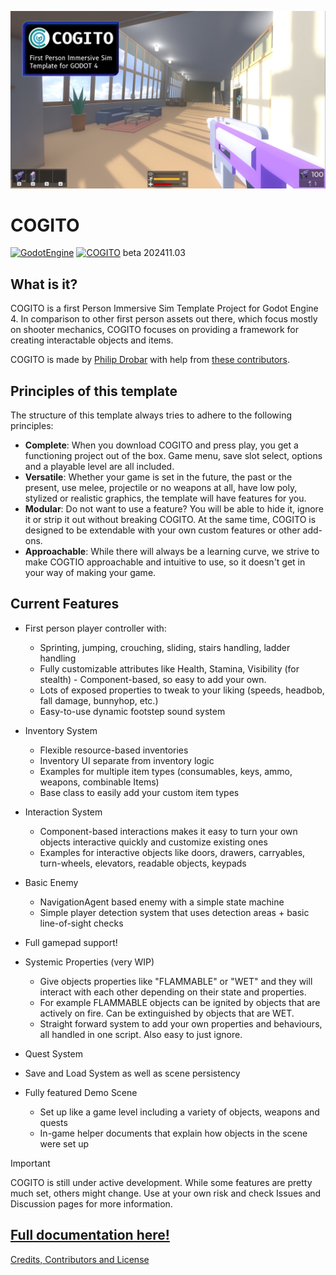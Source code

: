 ![COGITO_banner](docs/Cogito_capsule_202402_jpg.jpg)
# COGITO
[![GodotEngine](https://img.shields.io/badge/Godot_4.3_stable-blue?logo=godotengine&logoColor=white)](https://godotengine.org/) [![COGITO](https://img.shields.io/badge/beta_202411-35A1D7?label=COGITO&labelColor=0E887A)](https://github.com/Phazorknight/Cogito)
beta 202411.03

## What is it?
COGITO is a first Person Immersive Sim Template Project for Godot Engine 4.
In comparison to other first person assets out there, which focus mostly on shooter mechanics, COGITO focuses on
providing a framework for creating interactable objects and items.

COGITO is made by [Philip Drobar](https://www.philipdrobar.com) with help from [these contributors](https://github.com/Phazorknight/Cogito/graphs/contributors).

## Principles of this template
The structure of this template always tries to adhere to the following principles:
- **Complete**: When you download COGITO and press play, you get a functioning project out of the box. Game menu, save slot select, options and a playable level are all included.
- **Versatile**: Whether your game is set in the future, the past or the present, use melee, projectile or no weapons at all, have low poly, stylized or realistic graphics, the template will have features for you.
- **Modular**: Do not want to use a feature? You will be able to hide it, ignore it or strip it out without breaking COGITO. At the same time, COGITO is designed to be extendable with your own custom features or other add-ons.
- **Approachable**: While there will always be a learning curve, we strive to make COGTIO approachable and intuitive to use, so it doesn't get in your way of making your game.

## Current Features
- First person player controller with:
  - Sprinting, jumping, crouching, sliding, stairs handling, ladder handling
  - Fully customizable attributes like Health, Stamina, Visibility (for stealth) - Component-based, so easy to add your own.
  - Lots of exposed properties to tweak to your liking (speeds, headbob, fall damage, bunnyhop, etc.)
  - Easy-to-use dynamic footstep sound system
- Inventory System
  - Flexible resource-based inventories
  - Inventory UI separate from inventory logic
  - Examples for multiple item types (consumables, keys, ammo, weapons, combinable Items)
  - Base class to easily add your custom item types
- Interaction System
  - Component-based interactions makes it easy to turn your own objects interactive quickly and customize existing ones
  - Examples for interactive objects like doors, drawers, carryables, turn-wheels, elevators, readable objects, keypads
- Basic Enemy
  - NavigationAgent based enemy with a simple state machine
  - Simple player detection system that uses detection areas + basic line-of-sight checks
- Full gamepad support!
- Systemic Properties (very WIP)
  - Give objects properties like "FLAMMABLE" or "WET" and they will interact with each other depending on their state and properties.
  - For example FLAMMABLE objects can be ignited by objects that are actively on fire. Can be extinguished by objects that are WET.
  - Straight forward system to add your own properties and behaviours, all handled in one script. Also easy to just ignore.
- Quest System
- Save and Load System as well as scene persistency

- Fully featured Demo Scene
  - Set up like a game level including a variety of objects, weapons and quests
  - In-game helper documents that explain how objects in the scene were set up

> [!IMPORTANT]  
> COGITO is still under active development. While some features are pretty much set, others might change. Use at your own risk and check Issues and Discussion pages for more information.

## [Full documentation here!](https://cogito.readthedocs.io/en/latest/index.html)

[Credits, Contributors and License](https://cogito.readthedocs.io/en/latest/about.html)
